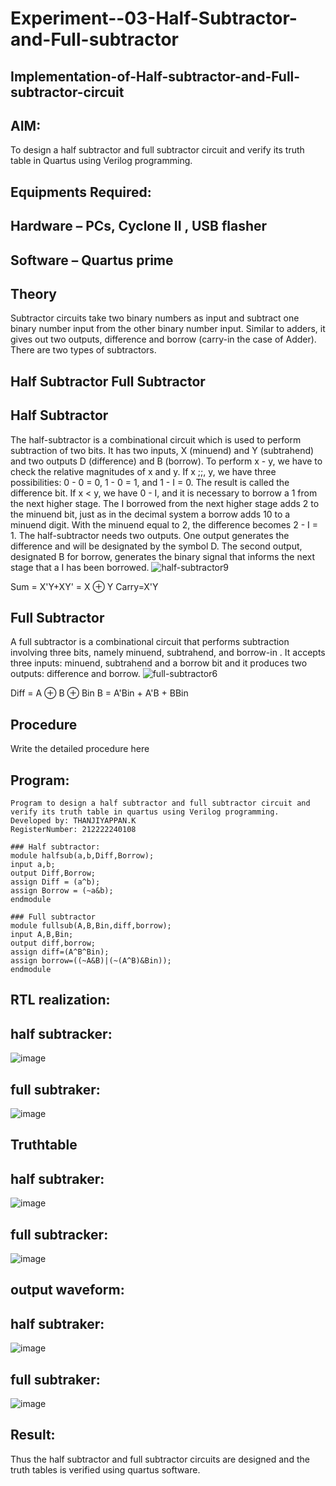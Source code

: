# Experiment--03-Half-Subtractor-and-Full-subtractor
## Implementation-of-Half-subtractor-and-Full-subtractor-circuit
## AIM:
To design a half subtractor and full subtractor circuit and verify its truth table in Quartus using Verilog programming.

## Equipments Required:
## Hardware – PCs, Cyclone II , USB flasher
## Software – Quartus prime
## Theory
Subtractor circuits take two binary numbers as input and subtract one binary number input from the other binary number input. Similar to adders, it gives out two outputs, difference and borrow (carry-in the case of Adder). There are two types of subtractors.

## Half Subtractor Full Subtractor
## Half Subtractor
The half-subtractor is a combinational circuit which is used to perform subtraction of two bits. It has two inputs, X (minuend) and Y (subtrahend) and two outputs D (difference) and B (borrow). To perform x - y, we have to check the relative magnitudes of x and y. If x ;;, y, we have three possibilities: 0 - 0 = 0, 1 - 0 = 1, and 1 - I = 0. The result is called the difference bit. If x < y, we have 0 - I, and it is necessary to borrow a 1 from the next higher stage. The I borrowed from the next higher stage adds 2 to the minuend bit, just as in the decimal system a borrow adds 10 to a minuend digit. With the minuend equal to 2, the difference becomes 2 - I = 1. The half-subtractor needs two outputs. One output generates the difference and will be designated by the symbol D. The second output, designated B for borrow, generates the binary signal that informs the next stage that a I has been borrowed.
![half-subtractor9](https://user-images.githubusercontent.com/36288975/166112538-58c3bc7c-ee5d-4e6a-ac8d-8e8328efe27a.png)


Sum = X'Y+XY' = X ⊕ Y
Carry=X'Y

## Full Subtractor
A full subtractor is a combinational circuit that performs subtraction involving three bits, namely minuend, subtrahend, and borrow-in . It accepts three inputs: minuend, subtrahend and a borrow bit and it produces two outputs: difference and borrow. 
![full-subtractor6](https://user-images.githubusercontent.com/36288975/166112541-24c68359-3de8-4674-ae22-8272ffc385ed.png)


Diff = A ⊕ B ⊕ Bin B = A'Bin + A'B + BBin

## Procedure



Write the detailed procedure here 


## Program:
```
Program to design a half subtractor and full subtractor circuit and verify its truth table in quartus using Verilog programming.
Developed by: THANJIYAPPAN.K
RegisterNumber: 212222240108

### Half subtractor:
module halfsub(a,b,Diff,Borrow);
input a,b;
output Diff,Borrow;
assign Diff = (a^b);
assign Borrow = (~a&b);
endmodule

### Full subtractor
module fullsub(A,B,Bin,diff,borrow);
input A,B,Bin;
output diff,borrow;
assign diff=(A^B^Bin);
assign borrow=((~A&B)|(~(A^B)&Bin));
endmodule

```
##  RTL realization:

## half subtracker:

![image](https://github.com/22009011/Experiment--03-Half-Subtractor-and-Full-subtractor/assets/118343461/8b34cb8c-86f8-4681-a231-8a9bc9ca3402)


## full subtraker:

![image](https://github.com/22009011/Experiment--03-Half-Subtractor-and-Full-subtractor/assets/118343461/3584b25d-c0ac-432b-bfca-f72fd9d5da53)



## Truthtable

## half subtraker:

![image](https://github.com/22009011/Experiment--03-Half-Subtractor-and-Full-subtractor/assets/118343461/91902291-7ddc-4d55-bba5-098d3ccc9184)

## full subtracker:

![image](https://github.com/22009011/Experiment--03-Half-Subtractor-and-Full-subtractor/assets/118343461/85c184ad-719a-4a51-91ce-3d5e9759790f)



## output waveform:

## half subtraker:

![image](https://github.com/22009011/Experiment--03-Half-Subtractor-and-Full-subtractor/assets/118343461/d0b61360-5b3b-45fd-9c51-f3e96ee17a62)


## full subtraker:

![image](https://github.com/22009011/Experiment--03-Half-Subtractor-and-Full-subtractor/assets/118343461/f19e0dd2-94ff-4866-b5ae-6fd2f7171adf)



## Result:
Thus the half subtractor and full subtractor circuits are designed and the truth tables is verified using quartus software.
